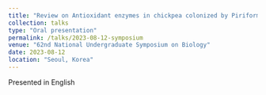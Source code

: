 ```yaml
---
title: "Review on Antioxidant enzymes in chickpea colonized by Piriformospora indica participate in defense against the pathogen Botrytis cinerea"
collection: talks
type: "Oral presentation"
permalink: /talks/2023-08-12-symposium
venue: "62nd National Undergraduate Symposium on Biology"
date: 2023-08-12
location: "Seoul, Korea"
---
```


Presented in English